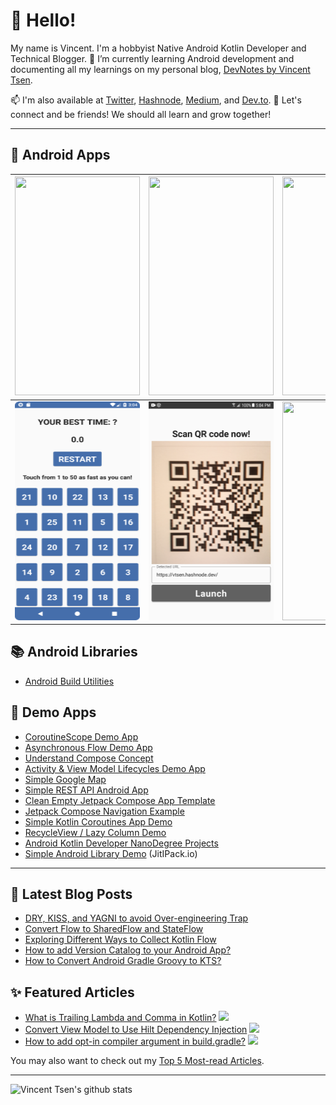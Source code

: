 # 👋 Hello!

My name is Vincent. I'm a hobbyist Native Android Kotlin Developer and Technical Blogger. 🌱 I’m currently learning Android development and documenting all my learnings on my personal blog, [DevNotes by Vincent Tsen](https://vtsen.hashnode.dev/).

📫 I'm also available at [Twitter](https://twitter.com/vinchamp77), [Hashnode](https://hashnode.com/@vtsen), [Medium](https://vtsen.medium.com/), and [Dev.to](https://dev.to/vtsen). 💞️ Let's connect and be friends! We should all learn and grow together!  

---
## 📱 Android Apps

<a href="https://github.com/vinchamp77/YoutubeWorkout"><img src="https://github.com/vinchamp77/YoutubeWorkouts/blob/master/screenshots/Screenshot_01_small.png" width="200" height="350" /></a> | <a href="https://github.com/vinchamp77/Demo_SimpleGoogleMap"><img src="https://github.com/vinchamp77/Demo_SimpleGoogleMap/blob/master/screenshots/Screenshot_01_small.png" width="200" height="350" /></a> | <a href="https://github.com/vinchamp77/AndroidNews"><img src="https://github.com/vinchamp77/AndroidNews/blob/master/screenshots/Screenshot_01_Small.png" width="200" height="350" /></a> | <a href="https://github.com/vinchamp77/MalaysianSydneyFood"><img src="https://github.com/vinchamp77/MalaysianSydneyFood/blob/master/screenshots/ScreenShot_01_Small.png" width="200" height="350" /></a>
:-------------------------:|:-------------------------:|:-------------------------:|:-------------------------:
<a href="https://github.com/vinchamp77/Numbers"><img src="https://github.com/vinchamp77/Numbers/blob/master/screenshots/Screenshot_01_small.png" width="200" height="350" /></a> | <a href="(https://github.com/vinchamp77/QRCodeScanner"><img src="https://github.com/vinchamp77/QRCodeScanner/blob/master/screenshots/Screenshot_03_small.png" width="200" height="350" /></a> | <a href="https://github.com/vinchamp77/USElectionInfo"><img src="https://github.com/vinchamp77/USElectionInfo/blob/master/screenshots/ScreenShot04_Small.png" width="200" height="350" /></a> | <a href="https://github.com/vinchamp77/MeditationTimer"><img src="https://github.com/vinchamp77/MeditationTimer/blob/master/screenshots/ScreenShot_01_Small.png" width="200" height="350" /></a>

## 📚 Android Libraries
- [Android Build Utilities](https://github.com/vinchamp77/buildutils)

## 📱 Demo Apps
- [CoroutineScope Demo App](https://github.com/vinchamp77/Demo_CoroutineScope)
- [Asynchronous Flow Demo App](https://github.com/vinchamp77/Demo_AsyncFlow)
- [Understand Compose Concept](https://github.com/vinchamp77/Demo_UnderstandComposeConcept)
- [Activity & View Model Lifecycles Demo App](https://github.com/vinchamp77/Demo_UnderstandLifecycles)
- [Simple Google Map](https://github.com/vinchamp77/Demo_SimpleGoogleMap)
- [Simple REST API Android App](https://github.com/vinchamp77/Demo_SimpleRestAPI) 
- [Clean Empty Jetpack Compose App Template](https://github.com/vinchamp77/Demo_CleanEmptyCompose)
- [Jetpack Compose Navigation Example](https://github.com/vinchamp77/Demo_SimpleNavigationCompose)
- [Simple Kotlin Coroutines App Demo](https://github.com/vinchamp77/Demo_CoroutinesBasics)
- [RecycleView / Lazy Column Demo](https://github.com/vinchamp77/Demo_SimpleRecycleView)
- [Android Kotlin Developer NanoDegree Projects](https://vtsen.hashnode.dev/android-kotlin-developer-nanodegree-projects-review)
- [Simple Android Library Demo](https://github.com/vinchamp77/demo-simple-android-lib) (JitIPack.io)

---

## 📝 Latest Blog Posts
<!-- BLOG-POST-LIST:START -->
- [DRY, KISS, and YAGNI to avoid Over-engineering Trap](https://vtsen.hashnode.dev/dry-kiss-and-yagni-to-avoid-over-engineering-trap)
- [Convert Flow to SharedFlow and StateFlow](https://vtsen.hashnode.dev/convert-flow-to-sharedflow-and-stateflow)
- [Exploring Different Ways to Collect Kotlin Flow](https://vtsen.hashnode.dev/exploring-different-ways-to-collect-kotlin-flow)
- [How to add Version Catalog to your Android App?](https://vtsen.hashnode.dev/how-to-add-version-catalog-to-your-android-app)
- [How to Convert Android Gradle Groovy to KTS?](https://vtsen.hashnode.dev/how-to-convert-android-gradle-groovy-to-kts)
<!-- BLOG-POST-LIST:END -->

## ✨ Featured Articles
- [What is Trailing Lambda and Comma in Kotlin?](https://vtsen.hashnode.dev/what-is-trailing-lambda-and-comma-in-kotlin) [![](https://androidweekly.net/issues/issue-533/badge)](https://androidweekly.net/issues/issue-533) 
- [Convert View Model to Use Hilt Dependency Injection](https://vtsen.hashnode.dev/convert-view-model-to-use-hilt-dependency-injection) [![](https://androidweekly.net/issues/issue-530/badge)](https://androidweekly.net/issues/issue-530) 
- [How to add opt-in compiler argument in build.gradle?](https://vtsen.hashnode.dev/how-to-add-opt-in-compiler-argument-in-buildgradle)
 [![](https://androidweekly.net/issues/issue-525/badge)](https://androidweekly.net/issues/issue-525) 

You may also want to check out my [Top 5 Most-read Articles](https://vtsen.hashnode.dev/top-5-articles).

---

![Vincent Tsen's github stats](https://github-readme-stats.vercel.app/api?username=vinchamp77&show_icons=true&count_private=true&hide=issues,prs)

<!---
vinchamp77/vinchamp77 is a ✨ special ✨ repository because its `README.md` (this file) appears on your GitHub profile.
You can click the Preview link to take a look at your changes.
- 👋 Hi, I’m @vinchamp77
- 👀 I’m interested in ...
- 🌱 I’m currently learning ...
- 💞️ I’m looking to collaborate on ...
- 📫 How to reach me ...
--->
